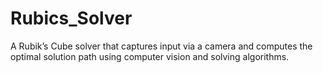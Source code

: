 # Rubics_Solver
A Rubik’s Cube solver that captures input via a camera and computes the optimal solution path using computer vision and solving algorithms.
